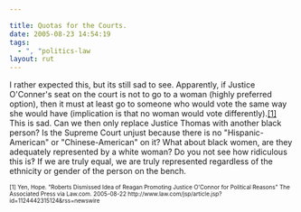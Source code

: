 ```yaml
---

title: Quotas for the Courts.
date: 2005-08-23 14:54:19
tags:
  - ", "politics-law
layout: rut
---
```


<p>I rather expected this, but its still sad to see. Apparently, if Justice O'Conner's seat on the court is not to go to a woman (highly preferred option), then it must at least go to someone who would vote the same way she would have (implication is that no woman would vote differently).<a href="http://www.law.com/jsp/article.jsp?id=1124442315124&rss=newswire">[1]</a> This is sad.  Can we then only replace Justice Thomas with another black person?  Is the Supreme Court unjust because there is no "Hispanic-American" or "Chinese-American" on it?  What about black women, are they adequately represented by a white woman?  Do you not see how ridiculous this is&#x203d; If we are truly equal, we are truly represented regardless of the ethnicity or gender of the person on the bench.</p>  <font size="-2"> [1] Yen, Hope.  "Roberts Dismissed Idea of Reagan Promoting Justice O'Connor for Political Reasons" The Associated Press via Law.com.  2005-08-22 http://www.law.com/jsp/article.jsp?id=1124442315124&rss=newswire </font>

